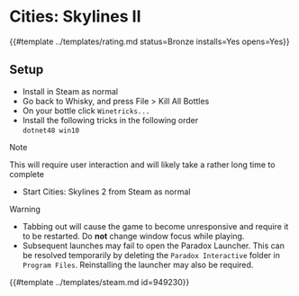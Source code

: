 # Cities: Skylines II
<!-- script:Aliases [
    "Cities Skylines 2",
    "Cities: Skylines 2",
    "Cities Skylines II"
] -->

{{#template ../templates/rating.md status=Bronze installs=Yes opens=Yes}}

## Setup

- Install in Steam as normal
- Go back to Whisky, and press File > Kill All Bottles
- On your bottle click `Winetricks...`
- Install the following tricks in the following order\
  `dotnet48 win10`

> [!NOTE]
> This will require user interaction and will likely take a rather long time to complete

- Start Cities: Skylines 2 from Steam as normal

> [!WARNING]
> - Tabbing out will cause the game to become unresponsive and require it to be restarted. Do **not** change window focus while playing.
> - Subsequent launches may fail to open the Paradox Launcher. This can be resolved temporarily by deleting the `Paradox Interactive` folder in `Program Files`. Reinstalling the launcher may also be required.

{{#template ../templates/steam.md id=949230}}
